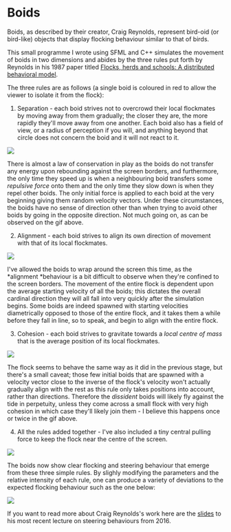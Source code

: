 # Boids

Boids, as described by their creator, Craig Reynolds, represent bird-oid (or bird-like) objects that display flocking behaviour similar to that of birds.

This small programme I wrote using SFML and C++ simulates the movement of boids in two dimensions and abides by the three rules put forth by Reynolds in his 1987 paper titled [Flocks, herds and schools: A distributed behavioral model](https://dl.acm.org/doi/10.1145/37401.37406).

The three rules are as follows (a single boid is coloured in red to allow the viewer to isolate it from the flock):


1. Separation - each boid strives not to overcrowd their local flockmates by moving away from them gradually; the closer they are, the more rapidly they'll move away from one another. Each boid also has a field of view, or a radius of perception if you will, and anything beyond that circle does not concern the boid and it will not react to it.

![](gifs/separation.gif)

There is almost a law of conservation in play as the boids do not transfer any energy upon rebounding against the screen borders, and furthermore, the only time they speed up is when a neighbouring boid transfers some *repulsive force* onto them and the only time they slow down is when they repel other boids. The only initial force is applied to each boid at the very beginning giving them random velocity vectors. Under these circumstances, the boids have no sense of direction other than when trying to avoid other boids by going in the opposite direction. Not much going on, as can be observed on the gif above.

2. Alignment - each boid strives to align its own direction of movement with that of its local flockmates.

![](gifs/alignment.gif)

I've allowed the boids to wrap around the screen this time, as the *alignment *behaviour is a bit difficult to observe when they're confined to the screen borders. The movement of the entire flock is dependent upon the average starting velocity of all the boids; this dictates the overall cardinal direction they will all fall into very quickly after the simulation begins. Some boids are indeed spawned with starting velocities diametrically opposed to those of the entire flock, and it takes them a while before they fall in line, so to speak, and begin to align with the entire flock.

3. Cohesion - each boid strives to gravitate towards a *local centre of mass* that is the average position of its local flockmates.

![](gifs/cohesion.gif)

The flock seems to behave the same way as it did in the previous stage, but there's a small caveat; those few initial boids that are spawned with a velocity vector close to the inverse of the flock's velocity won't actually gradually align with the rest as this rule only takes positions into account, rather than directions. Therefore the *dissident* boids will likely fly against the tide in perpetuity, unless they come across a small flock with very high cohesion in which case they'll likely join them - I believe this happens once or twice in the gif above.

4. All the rules added together - I've also included a tiny central pulling force to keep the flock near the centre of the screen.

![](gifs/final.gif)

The boids now show clear flocking and steering behaviour that emerge from these three simple rules. By slighly modifying the parameters and the relative intensity of each rule, one can produce a variety of deviations to the expected flocking behaviour such as the one below:

![](gifs/variation.gif)

If you want to read more about Craig Reynolds's work here are the [slides](2016_UCSC_Steering_Behaviors.pdf) to his most recent lecture on steering behaviours from 2016.
